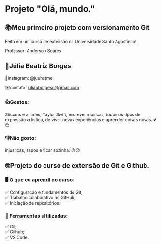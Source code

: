# Projeto "Olá, mundo."
## 📚Meu primeiro projeto com versionamento Git

Feito em um curso de extensão na Universidade Santo Agostinho! 

Professor: Anderson Soares

## 🫧Júlia Beatriz Borges

📸instagram: @juuhstme 

✉️contato: juliabborgesc@gmail.com 

### 👍Gostos:
Sitcoms e animes, Taylor Swift, escrever músicas, todos os tipos de expressão artística, de viver novas experiências e aprender coisas novas. 💕😊

### 👎Não gosto: 
injustiças, sapos e ficar sozinha. 😖😟

## 🤓Projeto do curso de extensão de Git e Github.  
### 🖥️ O que eu aprendi no curso:  
✅ Configuração e fundamentos do Git;  
✅ Trabalho colaborativo no GitHub;  
✅ Iniciação de repositórios;

### 🔨 Ferramentas ultilizadas: 
✅ Git;    
✅ Github;     
✅ VS Code.    
